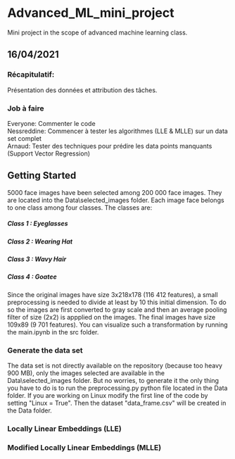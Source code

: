 # Advanced_ML_mini_project
Mini project in the scope of advanced machine learning class.

## 16/04/2021

### Récapitulatif:
Présentation des données et attribution des tâches. 
### Job à faire
Everyone: Commenter le code  
Nessreddine: Commencer à tester les algorithmes (LLE & MLLE) sur un data set complet  
Arnaud: Tester des techniques pour prédire les data points manquants (Support Vector Regression)  

## Getting Started 

5000 face images have been selected among 200 000 face images. They are located into the Data\selected_images folder. Each image face belongs to one class among four classes. The classes are: 
##### Class 1 : Eyeglasses
##### Class 2 : Wearing Hat
##### Class 3 : Wavy Hair
##### Class 4 : Goatee
Since the original images have size 3x218x178 (116 412 features), a small preprocessing is needed to divide at least by 10 this initial dimension. To do so the images are first converted to gray scale and then an average pooling filter of size (2x2) is appplied on the images. The final images have size 109x89 (9 701 features). You can visualize such a transformation by running the main.ipynb in the src folder. 

### Generate the data set
The data set is not directly available on the repository (because too heavy 900 MB), only the images selected are available in the Data\selected_images folder. But no worries, to generate it the only thing you have to do is to run the preprocessing.py python file located in the Data folder. If you are working on Linux modify the first line of the code by setting "Linux = True". Then the dataset "data_frame.csv" will be created in the Data folder.  

### Locally Linear Embeddings (LLE)

### Modified Locally Linear Embeddings (MLLE)